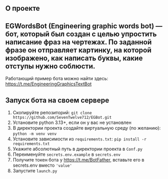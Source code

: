 ## О проекте
EGWordsBot (Engineering graphic words bot) — бот, который был создан с целью упростить 
написание фраз на чертежах. По заданной фразе он отправляет картинку, на которой изображено, 
как написать буквы, какие отступы нужно соблюсти.
---
Работающий пример бота можно найти здесь: https://t.me/EngineeringGraphicsTextBot

## Запуск бота на своем сервере
1) Скопируйте репозиторий: `git clone https://github.com/SevenTwelve712/EGBot.git`
2) Установите python 3.13+, если он у вас не установлен
3) В директории проекта создайте виртуальную среду (по желанию): `python -m venv venv`
4) Установите зависимости из `requirements.txt`: `pip install -r requirements.txt`
5) Укажите абсолютный путь в директории проекта в `Conf.py`
6) Переименуйте `secrets.env.example` в `secrets.env`
7) Получите токен бота у https://t.me/BotFather, вставьте его в secrets.env вместо `'value'`
8) Запустите `launch.py`